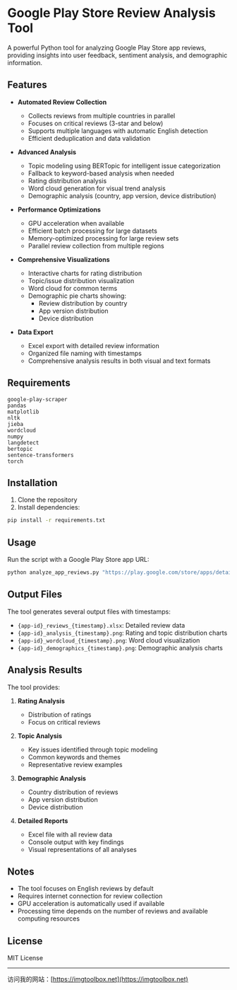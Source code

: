 # Google Play Store Review Analysis Tool

A powerful Python tool for analyzing Google Play Store app reviews, providing insights into user feedback, sentiment analysis, and demographic information.

## Features

- **Automated Review Collection**
  - Collects reviews from multiple countries in parallel
  - Focuses on critical reviews (3-star and below)
  - Supports multiple languages with automatic English detection
  - Efficient deduplication and data validation

- **Advanced Analysis**
  - Topic modeling using BERTopic for intelligent issue categorization
  - Fallback to keyword-based analysis when needed
  - Rating distribution analysis
  - Word cloud generation for visual trend analysis
  - Demographic analysis (country, app version, device distribution)

- **Performance Optimizations**
  - GPU acceleration when available
  - Efficient batch processing for large datasets
  - Memory-optimized processing for large review sets
  - Parallel review collection from multiple regions

- **Comprehensive Visualizations**
  - Interactive charts for rating distribution
  - Topic/issue distribution visualization
  - Word cloud for common terms
  - Demographic pie charts showing:
    - Review distribution by country
    - App version distribution
    - Device distribution

- **Data Export**
  - Excel export with detailed review information
  - Organized file naming with timestamps
  - Comprehensive analysis results in both visual and text formats

## Requirements

```
google-play-scraper
pandas
matplotlib
nltk
jieba
wordcloud
numpy
langdetect
bertopic
sentence-transformers
torch
```

## Installation

1. Clone the repository
2. Install dependencies:
```bash
pip install -r requirements.txt
```

## Usage

Run the script with a Google Play Store app URL:

```bash
python analyze_app_reviews.py "https://play.google.com/store/apps/details?id=com.example.app"
```

## Output Files

The tool generates several output files with timestamps:

- `{app-id}_reviews_{timestamp}.xlsx`: Detailed review data
- `{app-id}_analysis_{timestamp}.png`: Rating and topic distribution charts
- `{app-id}_wordcloud_{timestamp}.png`: Word cloud visualization
- `{app-id}_demographics_{timestamp}.png`: Demographic analysis charts

## Analysis Results

The tool provides:

1. **Rating Analysis**
   - Distribution of ratings
   - Focus on critical reviews

2. **Topic Analysis**
   - Key issues identified through topic modeling
   - Common keywords and themes
   - Representative review examples

3. **Demographic Analysis**
   - Country distribution of reviews
   - App version distribution
   - Device distribution

4. **Detailed Reports**
   - Excel file with all review data
   - Console output with key findings
   - Visual representations of all analyses

## Notes

- The tool focuses on English reviews by default
- Requires internet connection for review collection
- GPU acceleration is automatically used if available
- Processing time depends on the number of reviews and available computing resources

## License

MIT License 

---

访问我的网站：[https://imgtoolbox.net](https://imgtoolbox.net) 